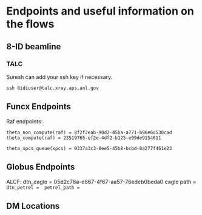 
# Endpoints and useful information on the flows

## 8-ID beamline

### TALC

Suresh can add your ssh key if necessary.

    ssh 8idiuser@talc.xray.aps.anl.gov

## Funcx Endpoints

Raf endpoints: 

    theta_non_compute(raf) = 8f2f2eab-90d2-45ba-a771-b96e6d530cad
    theta_compute(raf) = 23519765-ef2e-4df2-b125-e99de9154611

    theta_xpcs_queue(xpcs) = 9337a3c3-0ee5-45b8-bcbd-8a277f461e23

## Globus Endpoints

ALCF:
    dtn_eagle = 05d2c76a-e867-4f67-aa57-76edeb0beda0
    eagle path = ``
    dtn_petrel = 
    petrel_path = ``

## DM Locations

    
